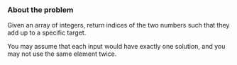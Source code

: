 ### About the problem
Given an array of integers, return indices of the two numbers such that they add up to a specific target.

You may assume that each input would have exactly one solution, and you may not use the same element twice.